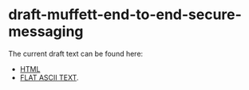 # draft-muffett-end-to-end-secure-messaging

The current draft text can be found here:

* [HTML](https://htmlpreview.github.io/?https://github.com/alecmuffett/draft-muffett-end-to-end-secure-messaging/blob/main/text/draft-muffett-end-to-end-secure-messaging.html)
* [FLAT ASCII TEXT](text/draft-muffett-end-to-end-secure-messaging.txt).
